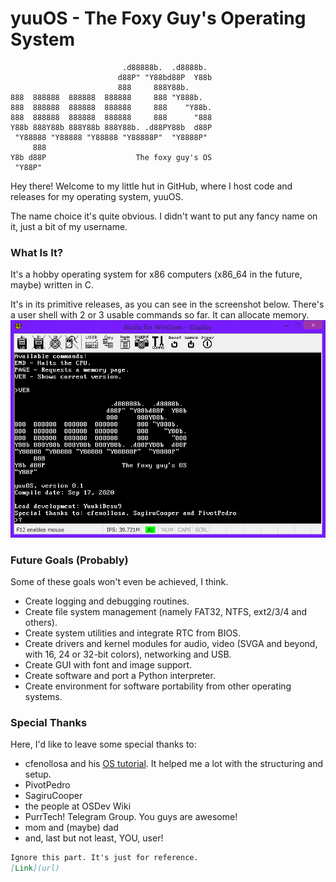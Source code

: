# yuuOS - The Foxy Guy's Operating System
```
                         .d88888b.  .d8888b.  
                        d88P" "Y88bd88P  Y88b 
                        888     888Y88b.      
888  888888  888888  888888     888 "Y888b.   
888  888888  888888  888888     888    "Y88b. 
888  888888  888888  888888     888      "888 
Y88b 888Y88b 888Y88b 888Y88b. .d88PY88b  d88P 
 "Y88888 "Y88888 "Y88888 "Y88888P"  "Y8888P"  
     888                                      
Y8b d88P                    The foxy guy's OS
 "Y88P"                                       
```
Hey there! Welcome to my little hut in GitHub, where I host code and releases for my operating system, yuuOS.

The name choice it's quite obvious. I didn't want to put any fancy name on it, just a bit of my username.

### What Is It?

It's a hobby operating system for x86 computers (x86_64 in the future, maybe) written in C.

It's in its primitive releases, as you can see in the screenshot below. There's a user shell with 2 or 3 usable commands so far. It can allocate memory.
![Screenshot](screenshot1.png)


### Future Goals (Probably)

Some of these goals won't even be achieved, I think.

- Create logging and debugging routines.
- Create file system management (namely FAT32, NTFS, ext2/3/4 and others).
- Create system utilities and integrate RTC from BIOS.
- Create drivers and kernel modules for audio, video (SVGA and beyond, with 16, 24 or 32-bit colors), networking and USB.
- Create GUI with font and image support.
- Create software and port a Python interpreter.
- Create environment for software portability from other operating systems.

### Special Thanks

Here, I'd like to leave some special thanks to:

- cfenollosa and his [OS tutorial](https://github.com/cfenollosa/os-tutorial). It helped me a lot with the structuring and setup.
- PivotPedro
- SagiruCooper
- the people at OSDev Wiki
- PurrTech! Telegram Group. You guys are awesome!
- mom and (maybe) dad
- and, last but not least, YOU, user!

```markdown
Ignore this part. It's just for reference.
[Link](url)
```
